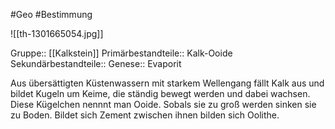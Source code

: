 #Geo #Bestimmung 

![[th-1301665054.jpg]]

Gruppe:: [[Kalkstein]]
Primärbestandteile:: Kalk-Ooide
Sekundärbestandteile::
Genese:: Evaporit

Aus übersättigten Küstenwassern mit starkem Wellengang fällt Kalk aus und bildet Kugeln um Keime, die ständig bewegt werden und dabei wachsen. Diese Kügelchen nennnt man Ooide. Sobals sie zu groß werden sinken sie zu Boden. Bildet sich Zement zwischen ihnen bilden sich Oolithe.


